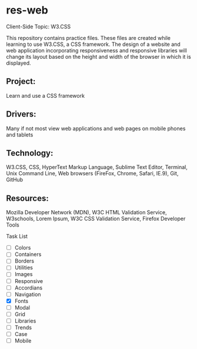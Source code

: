 # res-web
Client-Side Topic: W3.CSS

This repository contains practice files.  These files are created while learning to use W3.CSS, a CSS framework.  The design of a website and web application incorporating responsiveness and responsive libraries will change its layout based on the height and width of the browser in which it is displayed.

## Project: 
Learn and use a CSS framework 
## Drivers: 
Many if not most view web applications and web pages on mobile phones and tablets
## Technology: 
W3.CSS, CSS, HyperText Markup Language, Sublime Text Editor, Terminal, Unix Command Line, Web browsers (FireFox, Chrome, Safari, IE.9), Git, GitHub
## Resources: 
Mozilla Developer Network (MDN), W3C HTML Validation Service, W3schools, Lorem Ipsum, W3C CSS Validation Service, Firefox Developer Tools

Task List
- [ ] Colors
- [ ] Containers
- [ ] Borders
- [ ] Utilities
- [ ] Images
- [ ] Responsive
- [ ] Accordians
- [ ] Navigation
- [x] Fonts
- [ ] Modal
- [ ] Grid
- [ ] Libraries
- [ ] Trends
- [ ] Case
- [ ] Mobile